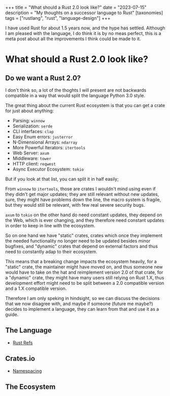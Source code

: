 +++
title = "What should a Rust 2.0 look like?"
date = "2023-07-15"
description = "My thoughts on a successor language to Rust"
[taxonomies]
tags = ["rustlang", "rust", "language-design"]
+++

I have used Rust for about 1.5 years now, and the hype has
settled. Although I am pleased with the language, I do think it is by
no meas perfect, this is a meta post about all the improvements I think
could be made to it.

<!-- more -->

# What should a Rust 2.0 look like?

## Do we want a Rust 2.0?

I don't think so, a lot of the thoghts I will present are not backwards
compatible in a way that would split the language Python 3.0 style.

The great thing about the current Rust ecosystem is that you can get a
crate for just about anything:

- Parsing: `winnow`
- Serialization: `serde`
- CLI interfaces: `clap`
- Easy Enum errors: `justerror`
- N-Dimensional Arrays: `ndarray`
- More Powerful Iterators: `itertools`
- Web Server: `axum`
- Middleware: `tower`
- HTTP client: `reqwest`
- Async Executor Ecosystem: `tokio`

But if you look at that list, you can split it in half easily;

From `winnow` to `itertools`, those are crates I wouldn't mind using
even if they didn't get major updates; they are still relevant without
new updates, sure, they might have problems down the line, the macro
system is fragile, but they would still be relevant, with few real severe
security bugs.

`axum` to `tokio` on the other hand do need constant updates, they depend on the
Web, which is ever changing, and they therefore need constant updates in order
to keep in line with the ecosystem.

So on one hand we have "static" crates, crates which once they implement the
needed functionality no longer need to be updated besides minor bugfixes, and
"dynamic" crates that depend on external factors and thus need to constantly
adap to their ecosystem.

This means that a breaking change impacts the ecosystem heavily, for a "static"
crate, the maintainer might have moved on, and thus someone new would have to
take on the hat and reimplement version 2.0 of that crate, for a "dynamic"
crate, they might have many users still relying on Rust 1.X, thus development
effort might need to be split between a 2.0 compatible version and a 1.X
compatible version.

Therefore I am only speking in hindsight, so we can discuss the decisions that
we now disagree with, and maybe if someone (future me maybe?) decides to
implement a language, they can learn from that and use it as a guide.

## The Language

- [Rust Refs](@/rust_references.md)

## Crates.io

- [Namespacing](@/crates.io_namespacing.md)

## The Ecosystem
